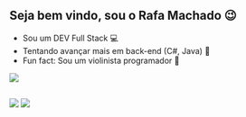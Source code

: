## Seja bem vindo, sou o Rafa Machado 😉
<link rel="stylesheet" href="https://cdn.jsdelivr.net/gh/devicons/devicon@v2.15.1/devicon.min.css">

- Sou um DEV Full Stack 💻
- Tentando avançar mais em back-end (C#, Java) 📕
- Fun fact: Sou um violinista programador 🎻

<picture>
  <source
    srcset="https://github-readme-stats.vercel.app/api?username=rafamachado06&show_icons=true&theme=dark"
    media="(prefers-color-scheme: dark)"
  />
  <source
    srcset="https://github-readme-stats.vercel.app/api?username=rafamachado06&show_icons=true"
    media="(prefers-color-scheme: light), (prefers-color-scheme: no-preference)"
  />
  <img src="https://github-readme-stats.vercel.app/api?username=rafamachado06&show_icons=true" />
</picture>

<!--<div style="display: inline_block"><br>
  <img align="center" alt="Rafa-Csharp" height="30" width="40" src="https://raw.githubusercontent.com/devicons/devicon/master/icons/csharp/csharp-original.svg">
    <img align="center" alt="Rafa-Python" height="30" width="40" <img src="https://cdn.jsdelivr.net/gh/devicons/devicon/icons/angularjs/angularjs-original.svg" />
  <img align="center" alt="Rafa-Js" height="30" width="40"     
src="https://raw.githubusercontent.com/devicons/devicon/master/icons/javascript/javascript-plain.svg">
  <img align="center" alt="Rafa-HTML" height="30" width="40" src="https://raw.githubusercontent.com/devicons/devicon/master/icons/html5/html5-original.svg">
  <img align="center" alt="Rafa-CSS" height="30" width="40" src="https://raw.githubusercontent.com/devicons/devicon/master/icons/css3/css3-original.svg">
</div>
-->
##

<div>
   <a href="https://instagram.com/rafael_machado39" target="_blank"><img src="https://img.shields.io/badge/-Instagram-%23E4405F?style=for-the-badge&logo=instagram&logoColor=white" target="_blank"></a>
   <a href="https://www.linkedin.com/in/rafael-machado-51b7b127a/" target="_blank"><img src="https://img.shields.io/badge/-LinkedIn-%230077B5?style=for-the-badge&logo=linkedin&logoColor=white" target="_blank"></a> 
</div>
